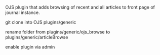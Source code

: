 OJS plugin that adds browsing of recent and all articles to front page of journal instance.

git clone into OJS plugins/generic

rename folder from plugins/generic/ojs_browse to plugins/generic/articleBrowse

enable plugin via admin
